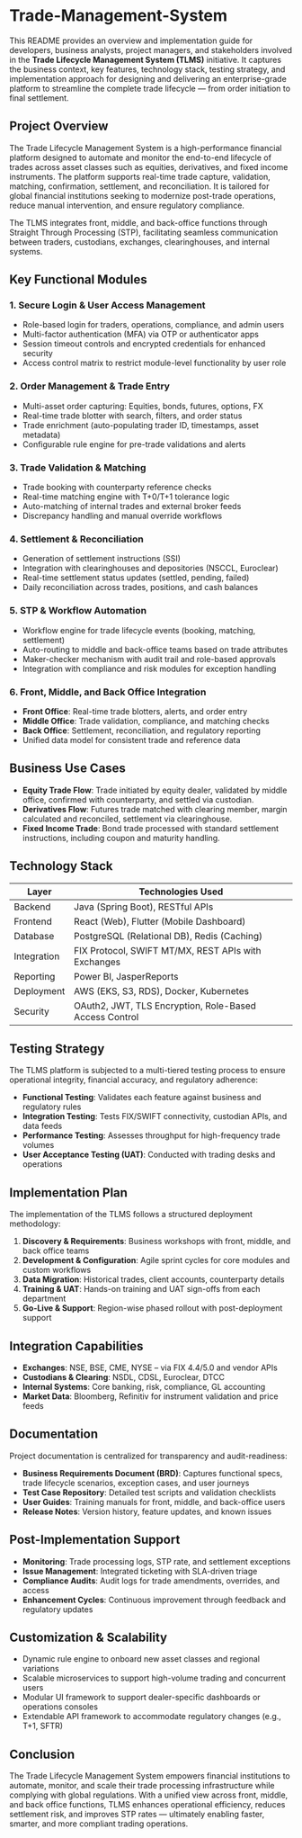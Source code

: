 # Trade-Management-System

This README provides an overview and implementation guide for developers, business analysts, project managers, and stakeholders involved in the **Trade Lifecycle Management System (TLMS)** initiative. It captures the business context, key features, technology stack, testing strategy, and implementation approach for designing and delivering an enterprise-grade platform to streamline the complete trade lifecycle — from order initiation to final settlement.

## Project Overview

The Trade Lifecycle Management System is a high-performance financial platform designed to automate and monitor the end-to-end lifecycle of trades across asset classes such as equities, derivatives, and fixed income instruments. The platform supports real-time trade capture, validation, matching, confirmation, settlement, and reconciliation. It is tailored for global financial institutions seeking to modernize post-trade operations, reduce manual intervention, and ensure regulatory compliance.

The TLMS integrates front, middle, and back-office functions through Straight Through Processing (STP), facilitating seamless communication between traders, custodians, exchanges, clearinghouses, and internal systems.

## Key Functional Modules

### 1. Secure Login & User Access Management

- Role-based login for traders, operations, compliance, and admin users
- Multi-factor authentication (MFA) via OTP or authenticator apps
- Session timeout controls and encrypted credentials for enhanced security
- Access control matrix to restrict module-level functionality by user role

### 2. Order Management & Trade Entry

- Multi-asset order capturing: Equities, bonds, futures, options, FX
- Real-time trade blotter with search, filters, and order status
- Trade enrichment (auto-populating trader ID, timestamps, asset metadata)
- Configurable rule engine for pre-trade validations and alerts

### 3. Trade Validation & Matching

- Trade booking with counterparty reference checks
- Real-time matching engine with T+0/T+1 tolerance logic
- Auto-matching of internal trades and external broker feeds
- Discrepancy handling and manual override workflows

### 4. Settlement & Reconciliation

- Generation of settlement instructions (SSI)
- Integration with clearinghouses and depositories (NSCCL, Euroclear)
- Real-time settlement status updates (settled, pending, failed)
- Daily reconciliation across trades, positions, and cash balances

### 5. STP & Workflow Automation

- Workflow engine for trade lifecycle events (booking, matching, settlement)
- Auto-routing to middle and back-office teams based on trade attributes
- Maker-checker mechanism with audit trail and role-based approvals
- Integration with compliance and risk modules for exception handling

### 6. Front, Middle, and Back Office Integration

- **Front Office**: Real-time trade blotters, alerts, and order entry
- **Middle Office**: Trade validation, compliance, and matching checks
- **Back Office**: Settlement, reconciliation, and regulatory reporting
- Unified data model for consistent trade and reference data

## Business Use Cases

- **Equity Trade Flow**: Trade initiated by equity dealer, validated by middle office, confirmed with counterparty, and settled via custodian.
- **Derivatives Flow**: Futures trade matched with clearing member, margin calculated and reconciled, settlement via clearinghouse.
- **Fixed Income Trade**: Bond trade processed with standard settlement instructions, including coupon and maturity handling.

## Technology Stack

| Layer        | Technologies Used                                       |
|--------------|---------------------------------------------------------|
| Backend      | Java (Spring Boot), RESTful APIs                        |
| Frontend     | React (Web), Flutter (Mobile Dashboard)                 |
| Database     | PostgreSQL (Relational DB), Redis (Caching)             |
| Integration  | FIX Protocol, SWIFT MT/MX, REST APIs with Exchanges     |
| Reporting    | Power BI, JasperReports                                 |
| Deployment   | AWS (EKS, S3, RDS), Docker, Kubernetes                   |
| Security     | OAuth2, JWT, TLS Encryption, Role-Based Access Control  |

## Testing Strategy

The TLMS platform is subjected to a multi-tiered testing process to ensure operational integrity, financial accuracy, and regulatory adherence:

- **Functional Testing**: Validates each feature against business and regulatory rules
- **Integration Testing**: Tests FIX/SWIFT connectivity, custodian APIs, and data feeds
- **Performance Testing**: Assesses throughput for high-frequency trade volumes
- **User Acceptance Testing (UAT)**: Conducted with trading desks and operations

## Implementation Plan

The implementation of the TLMS follows a structured deployment methodology:

1. **Discovery & Requirements**: Business workshops with front, middle, and back office teams
2. **Development & Configuration**: Agile sprint cycles for core modules and custom workflows
3. **Data Migration**: Historical trades, client accounts, counterparty details
4. **Training & UAT**: Hands-on training and UAT sign-offs from each department
5. **Go-Live & Support**: Region-wise phased rollout with post-deployment support

## Integration Capabilities

- **Exchanges**: NSE, BSE, CME, NYSE – via FIX 4.4/5.0 and vendor APIs
- **Custodians & Clearing**: NSDL, CDSL, Euroclear, DTCC
- **Internal Systems**: Core banking, risk, compliance, GL accounting
- **Market Data**: Bloomberg, Refinitiv for instrument validation and price feeds

## Documentation

Project documentation is centralized for transparency and audit-readiness:

- **Business Requirements Document (BRD)**: Captures functional specs, trade lifecycle scenarios, exception cases, and user journeys
- **Test Case Repository**: Detailed test scripts and validation checklists
- **User Guides**: Training manuals for front, middle, and back-office users
- **Release Notes**: Version history, feature updates, and known issues

## Post-Implementation Support

- **Monitoring**: Trade processing logs, STP rate, and settlement exceptions
- **Issue Management**: Integrated ticketing with SLA-driven triage
- **Compliance Audits**: Audit logs for trade amendments, overrides, and access
- **Enhancement Cycles**: Continuous improvement through feedback and regulatory updates

## Customization & Scalability

- Dynamic rule engine to onboard new asset classes and regional variations
- Scalable microservices to support high-volume trading and concurrent users
- Modular UI framework to support dealer-specific dashboards or operations consoles
- Extendable API framework to accommodate regulatory changes (e.g., T+1, SFTR)

## Conclusion

The Trade Lifecycle Management System empowers financial institutions to automate, monitor, and scale their trade processing infrastructure while complying with global regulations. With a unified view across front, middle, and back office functions, TLMS enhances operational efficiency, reduces settlement risk, and improves STP rates — ultimately enabling faster, smarter, and more compliant trading operations.

